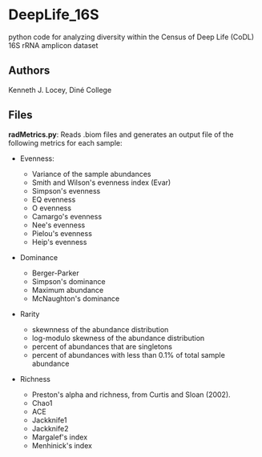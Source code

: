 # DeepLife_16S
python code for analyzing diversity within the Census of Deep Life (CoDL) 16S rRNA amplicon dataset

## Authors
Kenneth J. Locey, Diné College

## Files
**radMetrics.py**: Reads .biom files and generates an output file of the following metrics for each sample:

* Evenness:  
	* Variance of the sample abundances  
	* Smith and Wilson's evenness index (Evar)    
	* Simpson's evenness  
	* EQ evenness  
	* O evenness    
	* Camargo's evenness  
	* Nee's evenness
	* Pielou's evenness  
	* Heip's evenness  

* Dominance
	* Berger-Parker
	* Simpson's dominance
	* Maximum abundance
	* McNaughton's dominance

* Rarity
	* skewnness of the abundance distribution
	* log-modulo skewness of the abundance distribution 
	* percent of abundances that are singletons
	* percent of abundances with less than 0.1% of total sample abundance

* Richness
	* Preston's alpha and richness, from Curtis and Sloan (2002).
	* Chao1
	* ACE
	* Jackknife1
	* Jackknife2
	* Margalef's index
	* Menhinick's index
